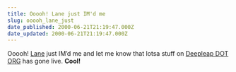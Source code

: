 ```yaml
---
title: Ooooh! Lane just IM'd me
slug: ooooh_lane_just
date_published: 2000-06-21T21:19:47.000Z
date_updated: 2000-06-21T21:19:47.000Z
---
```


Ooooh! [Lane](http://www.monstro.com) just IM’d me and let me know that lotsa stuff on [Deepleap DOT ORG](http://www.deepleap.org/) has gone live. **Cool!**
